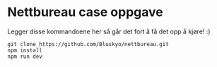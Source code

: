# Nettbureau case oppgave

Legger disse kommandoene her så går det fort å få det opp å kjøre! :)

```
git clone https://github.com/Bluskyo/nettbureau.git
npm install
npm run dev
```
